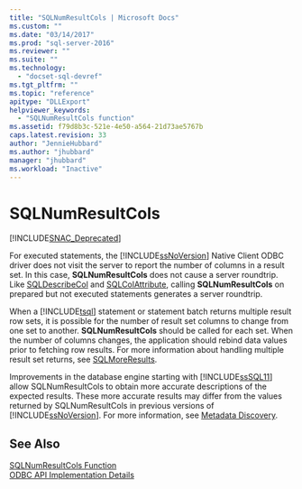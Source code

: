 ```yaml
---
title: "SQLNumResultCols | Microsoft Docs"
ms.custom: ""
ms.date: "03/14/2017"
ms.prod: "sql-server-2016"
ms.reviewer: ""
ms.suite: ""
ms.technology: 
  - "docset-sql-devref"
ms.tgt_pltfrm: ""
ms.topic: "reference"
apitype: "DLLExport"
helpviewer_keywords: 
  - "SQLNumResultCols function"
ms.assetid: f79d8b3c-521e-4e50-a564-21d73ae5767b
caps.latest.revision: 33
author: "JennieHubbard"
ms.author: "jhubbard"
manager: "jhubbard"
ms.workload: "Inactive"
---
```

# SQLNumResultCols
[!INCLUDE[SNAC_Deprecated](../../includes/snac-deprecated.md)]

  For executed statements, the [!INCLUDE[ssNoVersion](../../includes/ssnoversion-md.md)] Native Client ODBC driver does not visit the server to report the number of columns in a result set. In this case, **SQLNumResultCols** does not cause a server roundtrip. Like [SQLDescribeCol](../../relational-databases/native-client-odbc-api/sqldescribecol.md) and [SQLColAttribute](../../relational-databases/native-client-odbc-api/sqlcolattribute.md), calling **SQLNumResultCols** on prepared but not executed statements generates a server roundtrip.  
  
 When a [!INCLUDE[tsql](../../includes/tsql-md.md)] statement or statement batch returns multiple result row sets, it is possible for the number of result set columns to change from one set to another. **SQLNumResultCols** should be called for each set. When the number of columns changes, the application should rebind data values prior to fetching row results. For more information about handling multiple result set returns, see [SQLMoreResults](../../relational-databases/native-client-odbc-api/sqlmoreresults.md).  
  
 Improvements in the database engine starting with [!INCLUDE[ssSQL11](../../includes/sssql11-md.md)] allow SQLNumResultCols to obtain more accurate descriptions of the expected results. These more accurate results may differ from the values returned by SQLNumResultCols in previous versions of [!INCLUDE[ssNoVersion](../../includes/ssnoversion-md.md)]. For more information, see [Metadata Discovery](../../relational-databases/native-client/features/metadata-discovery.md).  
  
## See Also  
 [SQLNumResultCols Function](http://go.microsoft.com/fwlink/?LinkId=59359)   
 [ODBC API Implementation Details](../../relational-databases/native-client-odbc-api/odbc-api-implementation-details.md)  
  
  
